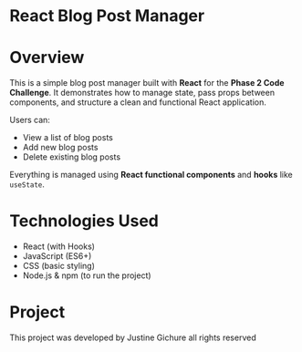 # React Blog Post Manager

# Overview

This is a simple blog post manager built with **React** for the **Phase 2 Code Challenge**. It demonstrates how to manage state, pass props between components, and structure a clean and functional React application.

Users can:
- View a list of blog posts
- Add new blog posts
- Delete existing blog posts

Everything is managed using **React functional components** and **hooks** like `useState`.



# Technologies Used

- React (with Hooks)
- JavaScript (ES6+)
- CSS (basic styling)
- Node.js & npm (to run the project)



# Project 
This project was developed by Justine Gichure all rights reserved
